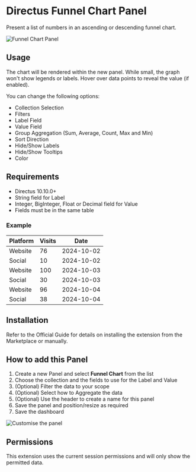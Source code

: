 # Directus Funnel Chart Panel

Present a list of numbers in an ascending or descending funnel chart.

![Funnel Chart Panel](https://raw.githubusercontent.com/directus-labs/extensions/main/packages/funnel-chart-panel/docs/directus-panel-funnel-chart.jpg)

## Usage

The chart will be rendered within the new panel. While small, the graph won't show legends or labels. Hover over data points to reveal the value (if enabled).

You can change the following options:

- Collection Selection
- Filters
- Label Field
- Value Field
- Group Aggregation (Sum, Average, Count, Max and Min)
- Sort Direction
- Hide/Show Labels
- Hide/Show Tooltips
- Color

## Requirements

- Directus 10.10.0+
- String field for Label
- Integer, BigInteger, Float or Decimal field for Value
- Fields must be in the same table

### Example

|  Platform  |  Visits  | Date |
|------------|----------|------|
| Website | 76 | 2024-10-02 |
| Social | 10 | 2024-10-02 |
| Website | 100 | 2024-10-03 |
| Social | 30 | 2024-10-03 |
| Website | 96 | 2024-10-04 |
| Social | 38 | 2024-10-04 |

## Installation

Refer to the Official Guide for details on installing the extension from the Marketplace or manually.

## How to add this Panel

1. Create a new Panel and select **Funnel Chart** from the list
2. Choose the collection and the fields to use for the Label and Value
3. (Optional) Filter the data to your scope
4. (Optional) Select how to Aggregate the data
5. (Optional) Use the header to create a name for this panel
6. Save the panel and position/resize as required
7. Save the dashboard

![Customise the panel](https://raw.githubusercontent.com/directus-labs/extensions/main/packages/funnel-chart-panel/docs/directus-panel-funnel-chart-customize.jpg)


## Permissions

This extension uses the current session permissions and will only show the permitted data.
